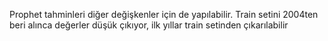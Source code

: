 Prophet tahminleri diğer değişkenler için de yapılabilir.
Train setini 2004ten beri alınca değerler düşük çıkıyor, ilk yıllar train setinden çıkarılabilir
